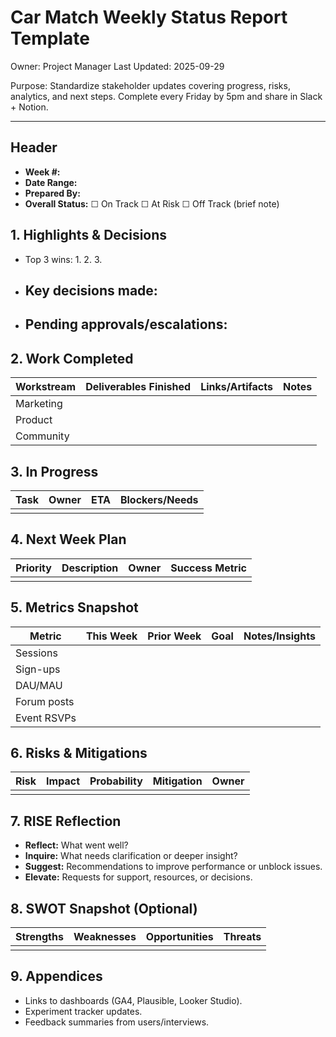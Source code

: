 # Car Match Weekly Status Report Template
Owner: Project Manager
Last Updated: 2025-09-29

Purpose: Standardize stakeholder updates covering progress, risks, analytics, and next steps. Complete every Friday by 5pm and share in Slack + Notion.

---

## Header
- **Week #:**
- **Date Range:**
- **Prepared By:**
- **Overall Status:** ☐ On Track ☐ At Risk ☐ Off Track (brief note)

## 1. Highlights & Decisions
- Top 3 wins:
  1. 
  2. 
  3. 
- Key decisions made:
  - 
- Pending approvals/escalations:
  - 

## 2. Work Completed
| Workstream | Deliverables Finished | Links/Artifacts | Notes |
| ---------- | -------------------- | --------------- | ----- |
| Marketing |  |  |  |
| Product |  |  |  |
| Community |  |  |  |

## 3. In Progress
| Task | Owner | ETA | Blockers/Needs |
| ---- | ----- | --- | -------------- |
|  |  |  |  |

## 4. Next Week Plan
| Priority | Description | Owner | Success Metric |
| -------- | ----------- | ----- | -------------- |
|  |  |  |  |

## 5. Metrics Snapshot
| Metric | This Week | Prior Week | Goal | Notes/Insights |
| ------ | --------- | ---------- | ---- | -------------- |
| Sessions |  |  |  |  |
| Sign-ups |  |  |  |  |
| DAU/MAU |  |  |  |  |
| Forum posts |  |  |  |  |
| Event RSVPs |  |  |  |  |

## 6. Risks & Mitigations
| Risk | Impact | Probability | Mitigation | Owner |
| ---- | ------ | ----------- | ---------- | ----- |
|  |  |  |  |  |

## 7. RISE Reflection
- **Reflect:** What went well?
- **Inquire:** What needs clarification or deeper insight?
- **Suggest:** Recommendations to improve performance or unblock issues.
- **Elevate:** Requests for support, resources, or decisions.

## 8. SWOT Snapshot (Optional)
| Strengths | Weaknesses | Opportunities | Threats |
| ---------- | ---------- | ------------- | ------- |
|  |  |  |  |

## 9. Appendices
- Links to dashboards (GA4, Plausible, Looker Studio).
- Experiment tracker updates.
- Feedback summaries from users/interviews.
